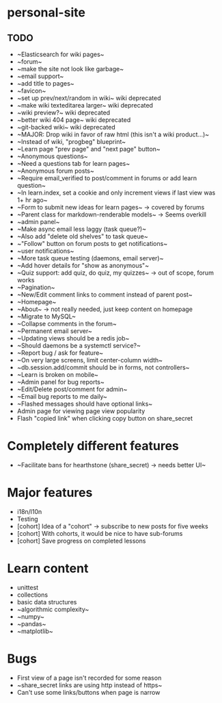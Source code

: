 # personal-site

## TODO
- ~Elasticsearch for wiki pages~
- ~forum~
- ~make the site not look like garbage~
- ~email support~
- ~add title to pages~
- ~favicon~
- ~set up prev/next/random in wiki~ wiki deprecated
- ~make wiki texteditarea larger~ wiki deprecated
- ~wiki preview?~ wiki deprecated
- ~better wiki 404 page~ wiki deprecated
- ~git-backed wiki~ wiki deprecated
- ~MAJOR: Drop wiki in favor of raw html (this isn't a wiki product...)~
- ~Instead of wiki, "progbeg" blueprint~
- ~Learn page "prev page" and "next page" button~
- ~Anonymous questions~
- ~Need a questions tab for learn pages~
- ~Anonymous forum posts~
- ~Require email_verified to post/comment in forums or add learn question~
- ~In learn.index, set a cookie and only increment views if last view was 1+ hr ago~
- ~Form to submit new ideas for learn pages~ -> covered by forums
- ~Parent class for markdown-renderable models~ -> Seems overkill
- ~admin panel~
- ~Make async email less laggy (task queue?)~
- ~Also add "delete old shelves" to task queue~
- ~"Follow" button on forum posts to get notifications~
- ~user notifications~
- ~More task queue testing (daemons, email server)~
- ~Add hover details for "show as anonymous"~
- ~Quiz support: add quiz, do quiz, my quizzes~ -> out of scope, forum works
- ~Pagination~
- ~New/Edit comment links to comment instead of parent post~
- ~Homepage~
- ~About~ -> not really needed, just keep content on homepage
- ~Migrate to MySQL~
- ~Collapse comments in the forum~
- ~Permanent email server~
- ~Updating views should be a redis job~
- ~Should daemons be a systemctl service?~
- ~Report bug / ask for feature~
- ~On very large screens, limit center-column width~
- ~db.session.add/commit should be in forms, not controllers~
- ~Learn is broken on mobile~
- ~Admin panel for bug reports~
- ~Edit/Delete post/comment for admin~
- ~Email bug reports to me daily~
- ~Flashed messages should have optional links~
- Admin page for viewing page view popularity
- Flash "copied link" when clicking copy button on share_secret

# Completely different features
- ~Facilitate bans for hearthstone (share_secret) -> needs better UI~

# Major features
- i18n/l10n
- Testing
- [cohort] Idea of a "cohort" -> subscribe to new posts for five weeks
- [cohort] With cohorts, it would be nice to have sub-forums
- [cohort] Save progress on completed lessons

# Learn content
- unittest
- collections
- basic data structures
- ~algorithmic complexity~
- ~numpy~
- ~pandas~
- ~matplotlib~

# Bugs
- First view of a page isn't recorded for some reason
- ~share_secret links are using http instead of https~
- Can't use some links/buttons when page is narrow
